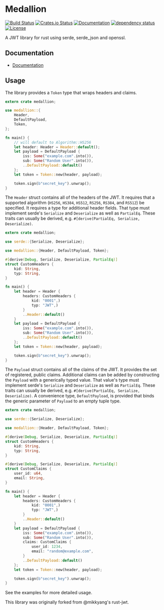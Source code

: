 Medallion
=========
[![Build Status](https://travis-ci.org/cmdln/medallion.svg?branch=master)](https://travis-ci.org/cmdln/medallion)
[![Crates.io Status](http://meritbadge.herokuapp.com/medallion)](https://crates.io/crates/medallion)
[![Documentation](https://docs.rs/medallion/badge.svg)](https://docs.rs/medallion)
[![dependency status](https://deps.rs/crate/medallion/2.4.0/status.svg)](https://deps.rs/crate/medallion/2.4.0)
[![License](https://img.shields.io/badge/license-MIT-blue.svg)](https://raw.githubusercontent.com/cmdln/medallion/master/LICENSE)

A JWT library for rust using serde, serde_json and openssl.

## Documentation

- [Documentation](https://cmdln.github.io/medallion/)

## Usage

The library provides a `Token` type that wraps headers and claims.

```rust
extern crate medallion;

use medallion::{
    Header,
    DefaultPayload,
    Token,
};

fn main() {
    // will default to Algorithm::HS256
    let header: Header = Header::default();
    let payload = DefaultPayload {
        iss: Some("example.com".into()),
        sub: Some("Random User".into()),
        ..DefaultPayload::default()
    };
    let token = Token::new(header, payload);

    token.sign(b"secret_key").unwrap();
}
```

The `Header` struct contains all of the headers of the JWT. It requires that a
supported algorithm (`HS256`, `HS384`, `HS512`, `RS256`, `RS384`, and `RS512`)
be specified. It requires a type for additional header fields. That type must
implement serde's `Serialize` and `Deserialize` as well as `PartialEq`. These
traits can usually be derived, e.g.  `#[derive(PartialEq, Serialize,
Deserialize)`.

```rust
extern crate medallion;

use serde::{Serialize, Deserialize};

use medallion::{Header, DefaultPayload, Token};

#[derive(Debug, Serialize, Deserialize, PartialEq)]
struct CustomHeaders {
    kid: String,
    typ: String,
}

fn main() {
    let header = Header {
        headers: CustomHeaders {
            kid: "0001",)
            typ: "JWT",)
        }
        ..Header::default()
    }
    let payload = DefaultPayload {
        iss: Some("example.com".into()),
        sub: Some("Random User".into()),
        ..DefaultPayload::default()
    };
    let token = Token::new(header, payload);

    token.sign(b"secret_key").unwrap();
}
```

The `Payload` struct contains all of the claims of the JWT. It provides the set
of registered, public claims. Additional claims can be added by constructing
the `Payload` with a generically typed value. That value's type must implement
serde's `Serialize` and `Deserialize` as well as `PartialEq`. These traits can
usually be derived, e.g.  `#[derive(PartialEq, Serialize, Deserialize)`. A
convenience type, `DefaultPayload`, is provided that binds the generic
parameter of `Payload` to an empty tuple type.

```rust
extern crate medallion;

use serde::{Serialize, Deserialize};

use medallion::{Header, DefaultPayload, Token};

#[derive(Debug, Serialize, Deserialize, PartialEq)]
struct CustomHeaders {
    kid: String,
    typ: String,
}

#[derive(Debug, Serialize, Deserialize, PartialEq)]
struct CustomClaims {
    user_id: u64,
    email: String,
}

fn main() {
    let header = Header {
        headers: CustomHeaders {
            kid: "0001",)
            typ: "JWT",)
        }
        ..Header::default()
    }
    let payload = DefaultPayload {
        iss: Some("example.com".into()),
        sub: Some("Random User".into()),
        claims: CustomClaims {
            user_id: 1234,
            email: "random@example.com",
        }
        ..DefaultPayload::default()
    };
    let token = Token::new(header, payload);

    token.sign(b"secret_key").unwrap();
}
```

See the examples for more detailed usage.

This library was originally forked from @mikkyang's rust-jwt.

